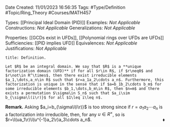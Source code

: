<div class="topSpace"></div>

Date Created: 11/01/2023 16:56:35
Tags: #Type/Definition #Topic/Ring_Theory #Courses/MATH457

Types: [[Principal Ideal Domain (PID)]]
Examples: _Not Applicable_
Constructions: _Not Applicable_
Generalizations: _Not Applicable_

Properties: [[GCDs exist in UFDs]], [[Polynomial rings over UFDs are UFDs]]
Sufficiencies: [[PID implies UFD]]
Equivalences: _Not Applicable_
Justifications: _Not Applicable_

``` ad-Definition
title: Definition.

Let $R$ be an integral domain. We say that $R$ is a **unique factorization domain (UFD)** if for all $r\in R$, if $r\neq0$ and $r\not\in R^\times$, then there exist irreducible elements $a_1,\dots,a_n\in R$ such that $r=a_1a_2\cdots a_n$. Furthermore, this factorization is unique in the sense that if $a=b_1b_2\cdots b_m$ for some irreducible elements $b_1,\dots,b_m\in R$, then $n=m$ and there exists a permutation $\sigma\in S_n$ such that $a_i\sim b_{\sigma\l(i\r)}$ for all $1\leq i\leq n$.

```

**Remark.** Asking $a_i=b_{\sigma\l(i\r)}$ is too strong since if $r=a_1a_2\cdots a_n$ is a factorization into irreducible, then, for any $u\in R^\times$, so is $r=\l(ua_1\r)\l(u^{-1}a_2\r)a_3\cdots a_n$.<span style="float:right;">$\blacklozenge$</span>
